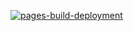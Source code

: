 [![pages-build-deployment](https://github.com/Ab0o0o0oD/toolkit/actions/workflows/pages/pages-build-deployment/badge.svg?branch=main)](https://github.com/Ab0o0o0oD/toolkit/actions/workflows/pages/pages-build-deployment)
